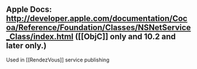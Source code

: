 Apple Docs:
http://developer.apple.com/documentation/Cocoa/Reference/Foundation/Classes/NSNetService_Class/index.html
([[ObjC]] only and 10.2 and later only.)
----

Used in [[RendezVous]] service publishing